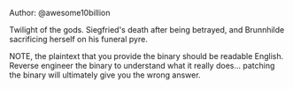 Author: @awesome10billion

Twilight of the gods. Siegfried's death after being betrayed, and Brunnhilde sacrificing herself on his funeral pyre.

NOTE, the plaintext that you provide the binary should be readable English. Reverse engineer the binary to understand what it really does... patching the binary will ultimately give you the wrong answer.
